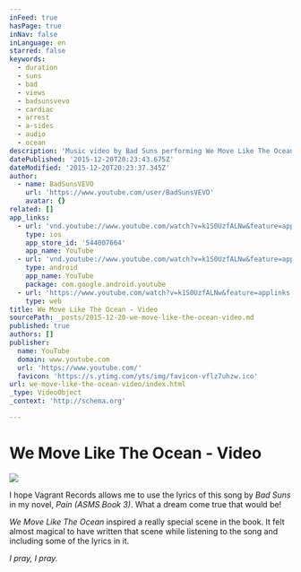 ```yaml
---
inFeed: true
hasPage: true
inNav: false
inLanguage: en
starred: false
keywords:
  - duration
  - suns
  - bad
  - views
  - badsunsvevo
  - cardiac
  - arrest
  - a-sides
  - audio
  - ocean
description: 'Music video by Bad Suns performing We Move Like The Ocean. (C) 2015 Vagrant '
datePublished: '2015-12-20T20:23:43.675Z'
dateModified: '2015-12-20T20:23:37.345Z'
author:
  - name: BadSunsVEVO
    url: 'https://www.youtube.com/user/BadSunsVEVO'
    avatar: {}
related: []
app_links:
  - url: 'vnd.youtube://www.youtube.com/watch?v=k1S0UzfALNw&feature=applinks'
    type: ios
    app_store_id: '544007664'
    app_name: YouTube
  - url: 'vnd.youtube://www.youtube.com/watch?v=k1S0UzfALNw&feature=applinks'
    type: android
    app_name: YouTube
    package: com.google.android.youtube
  - url: 'https://www.youtube.com/watch?v=k1S0UzfALNw&feature=applinks'
    type: web
title: We Move Like The Ocean - Video
sourcePath: _posts/2015-12-20-we-move-like-the-ocean-video.md
published: true
authors: []
publisher:
  name: YouTube
  domain: www.youtube.com
  url: 'https://www.youtube.com/'
  favicon: 'https://s.ytimg.com/yts/img/favicon-vflz7uhzw.ico'
url: we-move-like-the-ocean-video/index.html
_type: VideoObject
_context: 'http://schema.org'

---
```

# We Move Like The Ocean - Video
![](https://s3-us-west-2.amazonaws.com/the-grid-img/p/0593512a0c4eb7767d26caebcff6b7b7a081e633.png)

I hope Vagrant Records allows me to use the lyrics of this song by _Bad Suns_ in my novel, _Pain (ASMS Book 3)_. What a dream come true that would be!

_We Move Like The Ocean_ inspired a really special scene in the book. It felt almost magical to have written that scene while listening to the song and including some of the lyrics in it. 

_I pray, I pray._